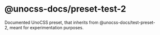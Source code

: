 # @unocss-docs/preset-test-2

Documented UnoCSS preset, that inherits from @unocss-docs/test-preset-2, meant for experimentation purposes.
